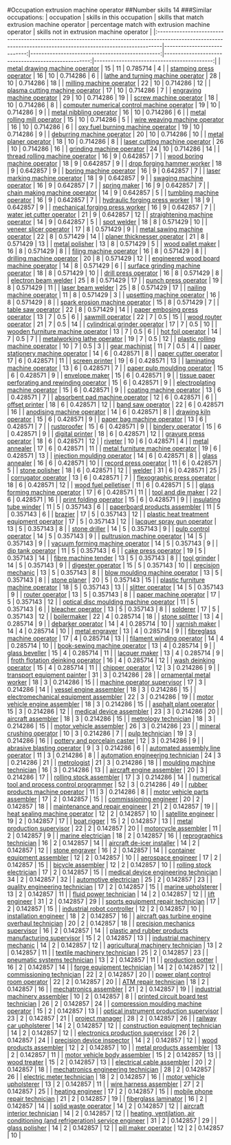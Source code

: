 #Occupation extrusion machine operator
##Number skills 14
###Similar occupations:
| occupation                                                                                                                                                    |   skills in this occupation |   skills that match extrusion machine operator |   percentage match with extrusion machine operator |   skills not in extrusion machine operator |
|:--------------------------------------------------------------------------------------------------------------------------------------------------------------|----------------------------:|-----------------------------------------------:|---------------------------------------------------:|-------------------------------------------:|
| [metal drawing machine operator](metal_drawing_machine_operator.md)                                                                                           |                          15 |                                             11 |                                           0.785714 |                                          4 |
| [stamping press operator](stamping_press_operator.md)                                                                                                         |                          16 |                                             10 |                                           0.714286 |                                          6 |
| [lathe and turning machine operator](lathe_and_turning_machine_operator.md)                                                                                   |                          28 |                                             10 |                                           0.714286 |                                         18 |
| [milling machine operator](milling_machine_operator.md)                                                                                                       |                          22 |                                             10 |                                           0.714286 |                                         12 |
| [plasma cutting machine operator](plasma_cutting_machine_operator.md)                                                                                         |                          17 |                                             10 |                                           0.714286 |                                          7 |
| [engraving machine operator](engraving_machine_operator.md)                                                                                                   |                          29 |                                             10 |                                           0.714286 |                                         19 |
| [screw machine operator](screw_machine_operator.md)                                                                                                           |                          18 |                                             10 |                                           0.714286 |                                          8 |
| [computer numerical control machine operator](computer_numerical_control_machine_operator.md)                                                                 |                          19 |                                             10 |                                           0.714286 |                                          9 |
| [metal nibbling operator](metal_nibbling_operator.md)                                                                                                         |                          16 |                                             10 |                                           0.714286 |                                          6 |
| [metal rolling mill operator](metal_rolling_mill_operator.md)                                                                                                 |                          15 |                                             10 |                                           0.714286 |                                          5 |
| [wire weaving machine operator](wire_weaving_machine_operator.md)                                                                                             |                          16 |                                             10 |                                           0.714286 |                                          6 |
| [oxy fuel burning machine operator](oxy_fuel_burning_machine_operator.md)                                                                                     |                          19 |                                             10 |                                           0.714286 |                                          9 |
| [deburring machine operator](deburring_machine_operator.md)                                                                                                   |                          20 |                                             10 |                                           0.714286 |                                         10 |
| [metal planer operator](metal_planer_operator.md)                                                                                                             |                          18 |                                             10 |                                           0.714286 |                                          8 |
| [laser cutting machine operator](laser_cutting_machine_operator.md)                                                                                           |                          26 |                                             10 |                                           0.714286 |                                         16 |
| [grinding machine operator](grinding_machine_operator.md)                                                                                                     |                          24 |                                             10 |                                           0.714286 |                                         14 |
| [thread rolling machine operator](thread_rolling_machine_operator.md)                                                                                         |                          16 |                                              9 |                                           0.642857 |                                          7 |
| [wood boring machine operator](wood_boring_machine_operator.md)                                                                                               |                          18 |                                              9 |                                           0.642857 |                                          9 |
| [drop forging hammer worker](drop_forging_hammer_worker.md)                                                                                                   |                          18 |                                              9 |                                           0.642857 |                                          9 |
| [boring machine operator](boring_machine_operator.md)                                                                                                         |                          16 |                                              9 |                                           0.642857 |                                          7 |
| [laser marking machine operator](laser_marking_machine_operator.md)                                                                                           |                          18 |                                              9 |                                           0.642857 |                                          9 |
| [swaging machine operator](swaging_machine_operator.md)                                                                                                       |                          16 |                                              9 |                                           0.642857 |                                          7 |
| [spring maker](spring_maker.md)                                                                                                                               |                          16 |                                              9 |                                           0.642857 |                                          7 |
| [chain making machine operator](chain_making_machine_operator.md)                                                                                             |                          14 |                                              9 |                                           0.642857 |                                          5 |
| [tumbling machine operator](tumbling_machine_operator.md)                                                                                                     |                          16 |                                              9 |                                           0.642857 |                                          7 |
| [hydraulic forging press worker](hydraulic_forging_press_worker.md)                                                                                           |                          18 |                                              9 |                                           0.642857 |                                          9 |
| [mechanical forging press worker](mechanical_forging_press_worker.md)                                                                                         |                          16 |                                              9 |                                           0.642857 |                                          7 |
| [water jet cutter operator](water_jet_cutter_operator.md)                                                                                                     |                          21 |                                              9 |                                           0.642857 |                                         12 |
| [straightening machine operator](straightening_machine_operator.md)                                                                                           |                          14 |                                              9 |                                           0.642857 |                                          5 |
| [spot welder](spot_welder.md)                                                                                                                                 |                          18 |                                              8 |                                           0.571429 |                                         10 |
| [veneer slicer operator](veneer_slicer_operator.md)                                                                                                           |                          17 |                                              8 |                                           0.571429 |                                          9 |
| [metal sawing machine operator](metal_sawing_machine_operator.md)                                                                                             |                          22 |                                              8 |                                           0.571429 |                                         14 |
| [planer thicknesser operator](planer_thicknesser_operator.md)                                                                                                 |                          21 |                                              8 |                                           0.571429 |                                         13 |
| [metal polisher](metal_polisher.md)                                                                                                                           |                          13 |                                              8 |                                           0.571429 |                                          5 |
| [wood pallet maker](wood_pallet_maker.md)                                                                                                                     |                          16 |                                              8 |                                           0.571429 |                                          8 |
| [filing machine operator](filing_machine_operator.md)                                                                                                         |                          16 |                                              8 |                                           0.571429 |                                          8 |
| [drilling machine operator](drilling_machine_operator.md)                                                                                                     |                          20 |                                              8 |                                           0.571429 |                                         12 |
| [engineered wood board machine operator](engineered_wood_board_machine_operator.md)                                                                           |                          14 |                                              8 |                                           0.571429 |                                          6 |
| [surface grinding machine operator](surface_grinding_machine_operator.md)                                                                                     |                          18 |                                              8 |                                           0.571429 |                                         10 |
| [drill press operator](drill_press_operator.md)                                                                                                               |                          16 |                                              8 |                                           0.571429 |                                          8 |
| [electron beam welder](electron_beam_welder.md)                                                                                                               |                          25 |                                              8 |                                           0.571429 |                                         17 |
| [punch press operator](punch_press_operator.md)                                                                                                               |                          19 |                                              8 |                                           0.571429 |                                         11 |
| [laser beam welder](laser_beam_welder.md)                                                                                                                     |                          25 |                                              8 |                                           0.571429 |                                         17 |
| [nailing machine operator](nailing_machine_operator.md)                                                                                                       |                          11 |                                              8 |                                           0.571429 |                                          3 |
| [upsetting machine operator](upsetting_machine_operator.md)                                                                                                   |                          16 |                                              8 |                                           0.571429 |                                          8 |
| [spark erosion machine operator](spark_erosion_machine_operator.md)                                                                                           |                          15 |                                              8 |                                           0.571429 |                                          7 |
| [table saw operator](table_saw_operator.md)                                                                                                                   |                          22 |                                              8 |                                           0.571429 |                                         14 |
| [paper embosing press operator](paper_embosing_press_operator.md)                                                                                             |                          13 |                                              7 |                                           0.5      |                                          6 |
| [sawmill operator](sawmill_operator.md)                                                                                                                       |                          22 |                                              7 |                                           0.5      |                                         15 |
| [wood router operator](wood_router_operator.md)                                                                                                               |                          21 |                                              7 |                                           0.5      |                                         14 |
| [cylindrical grinder operator](cylindrical_grinder_operator.md)                                                                                               |                          17 |                                              7 |                                           0.5      |                                         10 |
| [wooden furniture machine operator](wooden_furniture_machine_operator.md)                                                                                     |                          13 |                                              7 |                                           0.5      |                                          6 |
| [hot foil operator](hot_foil_operator.md)                                                                                                                     |                          14 |                                              7 |                                           0.5      |                                          7 |
| [metalworking lathe operator](metalworking_lathe_operator.md)                                                                                                 |                          19 |                                              7 |                                           0.5      |                                         12 |
| [plastic rolling machine operator](plastic_rolling_machine_operator.md)                                                                                       |                          10 |                                              7 |                                           0.5      |                                          3 |
| [gear machinist](gear_machinist.md)                                                                                                                           |                          11 |                                              7 |                                           0.5      |                                          4 |
| [paper stationery machine operator](paper_stationery_machine_operator.md)                                                                                     |                          14 |                                              6 |                                           0.428571 |                                          8 |
| [paper cutter operator](paper_cutter_operator.md)                                                                                                             |                          17 |                                              6 |                                           0.428571 |                                         11 |
| [screen printer](screen_printer.md)                                                                                                                           |                          19 |                                              6 |                                           0.428571 |                                         13 |
| [laminating machine operator](laminating_machine_operator.md)                                                                                                 |                          13 |                                              6 |                                           0.428571 |                                          7 |
| [paper pulp moulding operator](paper_pulp_moulding_operator.md)                                                                                               |                          15 |                                              6 |                                           0.428571 |                                          9 |
| [envelope maker](envelope_maker.md)                                                                                                                           |                          15 |                                              6 |                                           0.428571 |                                          9 |
| [tissue paper perforating and rewinding operator](tissue_paper_perforating_and_rewinding_operator.md)                                                         |                          15 |                                              6 |                                           0.428571 |                                          9 |
| [electroplating machine operator](electroplating_machine_operator.md)                                                                                         |                          15 |                                              6 |                                           0.428571 |                                          9 |
| [coating machine operator](coating_machine_operator.md)                                                                                                       |                          13 |                                              6 |                                           0.428571 |                                          7 |
| [absorbent pad machine operator](absorbent_pad_machine_operator.md)                                                                                           |                          12 |                                              6 |                                           0.428571 |                                          6 |
| [offset printer](offset_printer.md)                                                                                                                           |                          18 |                                              6 |                                           0.428571 |                                         12 |
| [band saw operator](band_saw_operator.md)                                                                                                                     |                          22 |                                              6 |                                           0.428571 |                                         16 |
| [anodising machine operator](anodising_machine_operator.md)                                                                                                   |                          14 |                                              6 |                                           0.428571 |                                          8 |
| [drawing kiln operator](drawing_kiln_operator.md)                                                                                                             |                          15 |                                              6 |                                           0.428571 |                                          9 |
| [paper bag machine operator](paper_bag_machine_operator.md)                                                                                                   |                          13 |                                              6 |                                           0.428571 |                                          7 |
| [rustproofer](rustproofer.md)                                                                                                                                 |                          15 |                                              6 |                                           0.428571 |                                          9 |
| [bindery operator](bindery_operator.md)                                                                                                                       |                          15 |                                              6 |                                           0.428571 |                                          9 |
| [digital printer](digital_printer.md)                                                                                                                         |                          18 |                                              6 |                                           0.428571 |                                         12 |
| [gravure press operator](gravure_press_operator.md)                                                                                                           |                          18 |                                              6 |                                           0.428571 |                                         12 |
| [riveter](riveter.md)                                                                                                                                         |                          10 |                                              6 |                                           0.428571 |                                          4 |
| [metal annealer](metal_annealer.md)                                                                                                                           |                          17 |                                              6 |                                           0.428571 |                                         11 |
| [metal furniture machine operator](metal_furniture_machine_operator.md)                                                                                       |                          19 |                                              6 |                                           0.428571 |                                         13 |
| [injection moulding operator](injection_moulding_operator.md)                                                                                                 |                          14 |                                              6 |                                           0.428571 |                                          8 |
| [glass annealer](glass_annealer.md)                                                                                                                           |                          16 |                                              6 |                                           0.428571 |                                         10 |
| [record press operator](record_press_operator.md)                                                                                                             |                          11 |                                              6 |                                           0.428571 |                                          5 |
| [stone polisher](stone_polisher.md)                                                                                                                           |                          18 |                                              6 |                                           0.428571 |                                         12 |
| [welder](welder.md)                                                                                                                                           |                          31 |                                              6 |                                           0.428571 |                                         25 |
| [corrugator operator](corrugator_operator.md)                                                                                                                 |                          13 |                                              6 |                                           0.428571 |                                          7 |
| [flexographic press operator](flexographic_press_operator.md)                                                                                                 |                          18 |                                              6 |                                           0.428571 |                                         12 |
| [wood fuel pelletiser](wood_fuel_pelletiser.md)                                                                                                               |                          11 |                                              6 |                                           0.428571 |                                          5 |
| [glass forming machine operator](glass_forming_machine_operator.md)                                                                                           |                          17 |                                              6 |                                           0.428571 |                                         11 |
| [tool and die maker](tool_and_die_maker.md)                                                                                                                   |                          22 |                                              6 |                                           0.428571 |                                         16 |
| [print folding operator](print_folding_operator.md)                                                                                                           |                          15 |                                              6 |                                           0.428571 |                                          9 |
| [insulating tube winder](insulating_tube_winder.md)                                                                                                           |                          11 |                                              5 |                                           0.357143 |                                          6 |
| [paperboard products assembler](paperboard_products_assembler.md)                                                                                             |                          11 |                                              5 |                                           0.357143 |                                          6 |
| [brazier](brazier.md)                                                                                                                                         |                          17 |                                              5 |                                           0.357143 |                                         12 |
| [plastic heat treatment equipment operator](plastic_heat_treatment_equipment_operator.md)                                                                     |                          17 |                                              5 |                                           0.357143 |                                         12 |
| [lacquer spray gun operator](lacquer_spray_gun_operator.md)                                                                                                   |                          13 |                                              5 |                                           0.357143 |                                          8 |
| [stone driller](stone_driller.md)                                                                                                                             |                          14 |                                              5 |                                           0.357143 |                                          9 |
| [pulp control operator](pulp_control_operator.md)                                                                                                             |                          14 |                                              5 |                                           0.357143 |                                          9 |
| [pultrusion machine operator](pultrusion_machine_operator.md)                                                                                                 |                          14 |                                              5 |                                           0.357143 |                                          9 |
| [vacuum forming machine operator](vacuum_forming_machine_operator.md)                                                                                         |                          14 |                                              5 |                                           0.357143 |                                          9 |
| [dip tank operator](dip_tank_operator.md)                                                                                                                     |                          11 |                                              5 |                                           0.357143 |                                          6 |
| [cake press operator](cake_press_operator.md)                                                                                                                 |                          19 |                                              5 |                                           0.357143 |                                         14 |
| [fibre machine tender](fibre_machine_tender.md)                                                                                                               |                          13 |                                              5 |                                           0.357143 |                                          8 |
| [tool grinder](tool_grinder.md)                                                                                                                               |                          14 |                                              5 |                                           0.357143 |                                          9 |
| [digester operator](digester_operator.md)                                                                                                                     |                          15 |                                              5 |                                           0.357143 |                                         10 |
| [precision mechanic](precision_mechanic.md)                                                                                                                   |                          13 |                                              5 |                                           0.357143 |                                          8 |
| [blow moulding machine operator](blow_moulding_machine_operator.md)                                                                                           |                          13 |                                              5 |                                           0.357143 |                                          8 |
| [stone planer](stone_planer.md)                                                                                                                               |                          20 |                                              5 |                                           0.357143 |                                         15 |
| [plastic furniture machine operator](plastic_furniture_machine_operator.md)                                                                                   |                          18 |                                              5 |                                           0.357143 |                                         13 |
| [slitter operator](slitter_operator.md)                                                                                                                       |                          14 |                                              5 |                                           0.357143 |                                          9 |
| [router operator](router_operator.md)                                                                                                                         |                          13 |                                              5 |                                           0.357143 |                                          8 |
| [paper machine operator](paper_machine_operator.md)                                                                                                           |                          17 |                                              5 |                                           0.357143 |                                         12 |
| [optical disc moulding machine operator](optical_disc_moulding_machine_operator.md)                                                                           |                          11 |                                              5 |                                           0.357143 |                                          6 |
| [bleacher operator](bleacher_operator.md)                                                                                                                     |                          13 |                                              5 |                                           0.357143 |                                          8 |
| [solderer](solderer.md)                                                                                                                                       |                          17 |                                              5 |                                           0.357143 |                                         12 |
| [boilermaker](boilermaker.md)                                                                                                                                 |                          22 |                                              4 |                                           0.285714 |                                         18 |
| [stone splitter](stone_splitter.md)                                                                                                                           |                          13 |                                              4 |                                           0.285714 |                                          9 |
| [debarker operator](debarker_operator.md)                                                                                                                     |                          14 |                                              4 |                                           0.285714 |                                         10 |
| [varnish maker](varnish_maker.md)                                                                                                                             |                          14 |                                              4 |                                           0.285714 |                                         10 |
| [metal engraver](metal_engraver.md)                                                                                                                           |                          13 |                                              4 |                                           0.285714 |                                          9 |
| [fibreglass machine operator](fibreglass_machine_operator.md)                                                                                                 |                          17 |                                              4 |                                           0.285714 |                                         13 |
| [filament winding operator](filament_winding_operator.md)                                                                                                     |                          14 |                                              4 |                                           0.285714 |                                         10 |
| [book-sewing machine operator](book-sewing_machine_operator.md)                                                                                               |                          13 |                                              4 |                                           0.285714 |                                          9 |
| [glass beveller](glass_beveller.md)                                                                                                                           |                          15 |                                              4 |                                           0.285714 |                                         11 |
| [lacquer maker](lacquer_maker.md)                                                                                                                             |                          13 |                                              4 |                                           0.285714 |                                          9 |
| [froth flotation deinking operator](froth_flotation_deinking_operator.md)                                                                                     |                          16 |                                              4 |                                           0.285714 |                                         12 |
| [wash deinking operator](wash_deinking_operator.md)                                                                                                           |                          15 |                                              4 |                                           0.285714 |                                         11 |
| [chipper operator](chipper_operator.md)                                                                                                                       |                          12 |                                              3 |                                           0.214286 |                                          9 |
| [transport equipment painter](transport_equipment_painter.md)                                                                                                 |                          31 |                                              3 |                                           0.214286 |                                         28 |
| [ornamental metal worker](ornamental_metal_worker.md)                                                                                                         |                          18 |                                              3 |                                           0.214286 |                                         15 |
| [machine operator supervisor](machine_operator_supervisor.md)                                                                                                 |                          17 |                                              3 |                                           0.214286 |                                         14 |
| [vessel engine assembler](vessel_engine_assembler.md)                                                                                                         |                          18 |                                              3 |                                           0.214286 |                                         15 |
| [electromechanical equipment assembler](electromechanical_equipment_assembler.md)                                                                             |                          22 |                                              3 |                                           0.214286 |                                         19 |
| [motor vehicle engine assembler](motor_vehicle_engine_assembler.md)                                                                                           |                          18 |                                              3 |                                           0.214286 |                                         15 |
| [asphalt plant operator](asphalt_plant_operator.md)                                                                                                           |                          15 |                                              3 |                                           0.214286 |                                         12 |
| [medical device assembler](medical_device_assembler.md)                                                                                                       |                          23 |                                              3 |                                           0.214286 |                                         20 |
| [aircraft assembler](aircraft_assembler.md)                                                                                                                   |                          18 |                                              3 |                                           0.214286 |                                         15 |
| [metrology technician](metrology_technician.md)                                                                                                               |                          18 |                                              3 |                                           0.214286 |                                         15 |
| [motor vehicle assembler](motor_vehicle_assembler.md)                                                                                                         |                          26 |                                              3 |                                           0.214286 |                                         23 |
| [mineral crushing operator](mineral_crushing_operator.md)                                                                                                     |                          10 |                                              3 |                                           0.214286 |                                          7 |
| [pulp technician](pulp_technician.md)                                                                                                                         |                          19 |                                              3 |                                           0.214286 |                                         16 |
| [pottery and porcelain caster](pottery_and_porcelain_caster.md)                                                                                               |                          12 |                                              3 |                                           0.214286 |                                          9 |
| [abrasive blasting operator](abrasive_blasting_operator.md)                                                                                                   |                           9 |                                              3 |                                           0.214286 |                                          6 |
| [automated assembly line operator](automated_assembly_line_operator.md)                                                                                       |                          11 |                                              3 |                                           0.214286 |                                          8 |
| [automation engineering technician](automation_engineering_technician.md)                                                                                     |                          24 |                                              3 |                                           0.214286 |                                         21 |
| [metrologist](metrologist.md)                                                                                                                                 |                          21 |                                              3 |                                           0.214286 |                                         18 |
| [moulding machine technician](moulding_machine_technician.md)                                                                                                 |                          16 |                                              3 |                                           0.214286 |                                         13 |
| [aircraft engine assembler](aircraft_engine_assembler.md)                                                                                                     |                          20 |                                              3 |                                           0.214286 |                                         17 |
| [rolling stock assembler](rolling_stock_assembler.md)                                                                                                         |                          17 |                                              3 |                                           0.214286 |                                         14 |
| [numerical tool and process control programmer](numerical_tool_and_process_control_programmer.md)                                                             |                          52 |                                              3 |                                           0.214286 |                                         49 |
| [rubber products machine operator](rubber_products_machine_operator.md)                                                                                       |                          11 |                                              3 |                                           0.214286 |                                          8 |
| [motor vehicle parts assembler](motor_vehicle_parts_assembler.md)                                                                                             |                          17 |                                              2 |                                           0.142857 |                                         15 |
| [commissioning engineer](commissioning_engineer.md)                                                                                                           |                          20 |                                              2 |                                           0.142857 |                                         18 |
| [maintenance and repair engineer](maintenance_and_repair_engineer.md)                                                                                         |                          21 |                                              2 |                                           0.142857 |                                         19 |
| [heat sealing machine operator](heat_sealing_machine_operator.md)                                                                                             |                          12 |                                              2 |                                           0.142857 |                                         10 |
| [satellite engineer](satellite_engineer.md)                                                                                                                   |                          19 |                                              2 |                                           0.142857 |                                         17 |
| [boat rigger](boat_rigger.md)                                                                                                                                 |                          15 |                                              2 |                                           0.142857 |                                         13 |
| [metal production supervisor](metal_production_supervisor.md)                                                                                                 |                          22 |                                              2 |                                           0.142857 |                                         20 |
| [motorcycle assembler](motorcycle_assembler.md)                                                                                                               |                          11 |                                              2 |                                           0.142857 |                                          9 |
| [marine electrician](marine_electrician.md)                                                                                                                   |                          18 |                                              2 |                                           0.142857 |                                         16 |
| [reprographics technician](reprographics_technician.md)                                                                                                       |                          16 |                                              2 |                                           0.142857 |                                         14 |
| [aircraft de-icer installer](aircraft_de-icer_installer.md)                                                                                                   |                          14 |                                              2 |                                           0.142857 |                                         12 |
| [stone engraver](stone_engraver.md)                                                                                                                           |                          16 |                                              2 |                                           0.142857 |                                         14 |
| [container equipment assembler](container_equipment_assembler.md)                                                                                             |                          12 |                                              2 |                                           0.142857 |                                         10 |
| [aerospace engineer](aerospace_engineer.md)                                                                                                                   |                          17 |                                              2 |                                           0.142857 |                                         15 |
| [bicycle assembler](bicycle_assembler.md)                                                                                                                     |                          12 |                                              2 |                                           0.142857 |                                         10 |
| [rolling stock electrician](rolling_stock_electrician.md)                                                                                                     |                          17 |                                              2 |                                           0.142857 |                                         15 |
| [medical device engineering technician](medical_device_engineering_technician.md)                                                                             |                          34 |                                              2 |                                           0.142857 |                                         32 |
| [automotive electrician](automotive_electrician.md)                                                                                                           |                          25 |                                              2 |                                           0.142857 |                                         23 |
| [quality engineering technician](quality_engineering_technician.md)                                                                                           |                          17 |                                              2 |                                           0.142857 |                                         15 |
| [marine upholsterer](marine_upholsterer.md)                                                                                                                   |                          13 |                                              2 |                                           0.142857 |                                         11 |
| [fluid power technician](fluid_power_technician.md)                                                                                                           |                          14 |                                              2 |                                           0.142857 |                                         12 |
| [lift engineer](lift_engineer.md)                                                                                                                             |                          31 |                                              2 |                                           0.142857 |                                         29 |
| [sports equipment repair technician](sports_equipment_repair_technician.md)                                                                                   |                          17 |                                              2 |                                           0.142857 |                                         15 |
| [industrial robot controller](industrial_robot_controller.md)                                                                                                 |                          12 |                                              2 |                                           0.142857 |                                         10 |
| [installation engineer](installation_engineer.md)                                                                                                             |                          18 |                                              2 |                                           0.142857 |                                         16 |
| [aircraft gas turbine engine overhaul technician](aircraft_gas_turbine_engine_overhaul_technician.md)                                                         |                          20 |                                              2 |                                           0.142857 |                                         18 |
| [precision mechanics supervisor](precision_mechanics_supervisor.md)                                                                                           |                          16 |                                              2 |                                           0.142857 |                                         14 |
| [plastic and rubber products manufacturing supervisor](plastic_and_rubber_products_manufacturing_supervisor.md)                                               |                          15 |                                              2 |                                           0.142857 |                                         13 |
| [industrial machinery mechanic](industrial_machinery_mechanic.md)                                                                                             |                          14 |                                              2 |                                           0.142857 |                                         12 |
| [agricultural machinery technician](agricultural_machinery_technician.md)                                                                                     |                          13 |                                              2 |                                           0.142857 |                                         11 |
| [textile machinery technician](textile_machinery_technician.md)                                                                                               |                          25 |                                              2 |                                           0.142857 |                                         23 |
| [pneumatic systems technician](pneumatic_systems_technician.md)                                                                                               |                          13 |                                              2 |                                           0.142857 |                                         11 |
| [production potter](production_potter.md)                                                                                                                     |                          16 |                                              2 |                                           0.142857 |                                         14 |
| [forge equipment technician](forge_equipment_technician.md)                                                                                                   |                          14 |                                              2 |                                           0.142857 |                                         12 |
| [commissioning technician](commissioning_technician.md)                                                                                                       |                          22 |                                              2 |                                           0.142857 |                                         20 |
| [power plant control room operator](power_plant_control_room_operator.md)                                                                                     |                          22 |                                              2 |                                           0.142857 |                                         20 |
| [ATM repair technician](ATM_repair_technician.md)                                                                                                             |                          18 |                                              2 |                                           0.142857 |                                         16 |
| [mechatronics assembler](mechatronics_assembler.md)                                                                                                           |                          21 |                                              2 |                                           0.142857 |                                         19 |
| [industrial machinery assembler](industrial_machinery_assembler.md)                                                                                           |                          10 |                                              2 |                                           0.142857 |                                          8 |
| [printed circuit board test technician](printed_circuit_board_test_technician.md)                                                                             |                          26 |                                              2 |                                           0.142857 |                                         24 |
| [compression moulding machine operator](compression_moulding_machine_operator.md)                                                                             |                          15 |                                              2 |                                           0.142857 |                                         13 |
| [optical instrument production supervisor](optical_instrument_production_supervisor.md)                                                                       |                          23 |                                              2 |                                           0.142857 |                                         21 |
| [project manager](project_manager.md)                                                                                                                         |                          28 |                                              2 |                                           0.142857 |                                         26 |
| [railway car upholsterer](railway_car_upholsterer.md)                                                                                                         |                          14 |                                              2 |                                           0.142857 |                                         12 |
| [construction equipment technician](construction_equipment_technician.md)                                                                                     |                          14 |                                              2 |                                           0.142857 |                                         12 |
| [electronics production supervisor](electronics_production_supervisor.md)                                                                                     |                          26 |                                              2 |                                           0.142857 |                                         24 |
| [precision device inspector](precision_device_inspector.md)                                                                                                   |                          14 |                                              2 |                                           0.142857 |                                         12 |
| [wood products assembler](wood_products_assembler.md)                                                                                                         |                          12 |                                              2 |                                           0.142857 |                                         10 |
| [metal products assembler](metal_products_assembler.md)                                                                                                       |                          13 |                                              2 |                                           0.142857 |                                         11 |
| [motor vehicle body assembler](motor_vehicle_body_assembler.md)                                                                                               |                          15 |                                              2 |                                           0.142857 |                                         13 |
| [wood treater](wood_treater.md)                                                                                                                               |                          15 |                                              2 |                                           0.142857 |                                         13 |
| [electrical cable assembler](electrical_cable_assembler.md)                                                                                                   |                          20 |                                              2 |                                           0.142857 |                                         18 |
| [mechatronics engineering technician](mechatronics_engineering_technician.md)                                                                                 |                          28 |                                              2 |                                           0.142857 |                                         26 |
| [electric meter technician](electric_meter_technician.md)                                                                                                     |                          18 |                                              2 |                                           0.142857 |                                         16 |
| [motor vehicle upholsterer](motor_vehicle_upholsterer.md)                                                                                                     |                          13 |                                              2 |                                           0.142857 |                                         11 |
| [wire harness assembler](wire_harness_assembler.md)                                                                                                           |                          27 |                                              2 |                                           0.142857 |                                         25 |
| [heating engineer](heating_engineer.md)                                                                                                                       |                          17 |                                              2 |                                           0.142857 |                                         15 |
| [mobile phone repair technician](mobile_phone_repair_technician.md)                                                                                           |                          21 |                                              2 |                                           0.142857 |                                         19 |
| [fiberglass laminator](fiberglass_laminator.md)                                                                                                               |                          16 |                                              2 |                                           0.142857 |                                         14 |
| [solid waste operator](solid_waste_operator.md)                                                                                                               |                          14 |                                              2 |                                           0.142857 |                                         12 |
| [aircraft interior technician](aircraft_interior_technician.md)                                                                                               |                          14 |                                              2 |                                           0.142857 |                                         12 |
| [heating, ventilation, air conditioning (and refrigeration) service engineer](heating,_ventilation,_air_conditioning_(and_refrigeration)_service_engineer.md) |                          31 |                                              2 |                                           0.142857 |                                         29 |
| [glass polisher](glass_polisher.md)                                                                                                                           |                          14 |                                              2 |                                           0.142857 |                                         12 |
| [pill maker operator](pill_maker_operator.md)                                                                                                                 |                          12 |                                              2 |                                           0.142857 |                                         10 |
